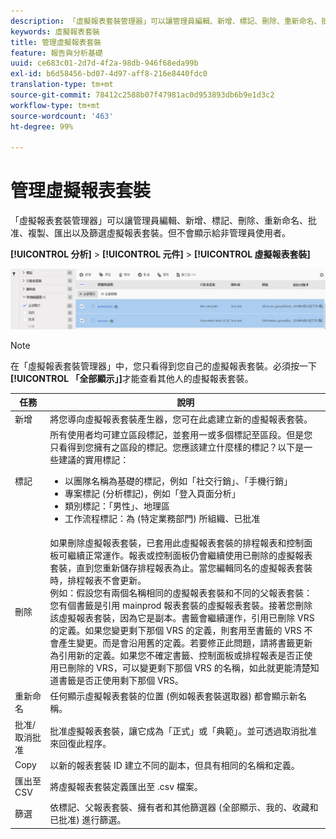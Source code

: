 ```yaml
---
description: 「虛擬報表套裝管理器」可以讓管理員編輯、新增、標記、刪除、重新命名、批准、複製、匯出以及篩選虛擬報表套裝。但不會顯示給非管理員使用者。
keywords: 虛擬報表套裝
title: 管理虛擬報表套裝
feature: 報告與分析基礎
uuid: ce683c01-2d7d-4f2a-98db-946f68eda99b
exl-id: b6d58456-bd07-4d97-aff8-216e8440fdc0
translation-type: tm+mt
source-git-commit: 78412c2588b07f47981ac0d953893db6b9e1d3c2
workflow-type: tm+mt
source-wordcount: '463'
ht-degree: 99%

---
```


# 管理虛擬報表套裝

「虛擬報表套裝管理器」可以讓管理員編輯、新增、標記、刪除、重新命名、批准、複製、匯出以及篩選虛擬報表套裝。但不會顯示給非管理員使用者。

**[!UICONTROL 分析]** > **[!UICONTROL 元件]** > **[!UICONTROL 虛擬報表套裝]**

![](assets/vrs-manage.png)

>[!NOTE]
>
>在「虛擬報表套裝管理器」中，您只看得到您自己的虛擬報表套裝。必須按一下&#x200B;**[!UICONTROL 「全部顯示」]**&#x200B;才能查看其他人的虛擬報表套裝。

| 任務 | 說明 |
|--- |--- |
| 新增 | 將您導向虛擬報表套裝產生器，您可在此處建立新的虛擬報表套裝。 |
| 標記 | 所有使用者均可建立區段標記，並套用一或多個標記至區段。但是您只看得到您擁有之區段的標記。您應該建立什麼樣的標記？以下是一些建議的實用標記：<ul><li>以團隊名稱為基礎的標記，例如「社交行銷」、「手機行銷」</li><li>專案標記 (分析標記)，例如「登入頁面分析」</li><li>類別標記：「男性」、地理區</li><li>工作流程標記：為 (特定業務部門) 所組織、已批准</li></ul> |
| 刪除 | 如果刪除虛擬報表套裝，已套用此虛擬報表套裝的排程報表和控制面板可繼續正常運作。報表或控制面板仍會繼續使用已刪除的虛擬報表套裝，直到您重新儲存排程報表為止。當您編輯同名的虛擬報表套裝時，排程報表不會更新。<br>例如：假設您有兩個名稱相同的虛擬報表套裝和不同的父報表套裝：<br>您有個書籤是引用 mainprod 報表套裝的虛擬報表套裝。接著您刪除該虛擬報表套裝，因為它是副本。書籤會繼續運作，引用已刪除 VRS 的定義。如果您變更剩下那個 VRS 的定義，則套用至書籤的 VRS 不會產生變更。而是會沿用舊的定義。若要修正此問題，請將書籤更新為引用新的定義。如果您不確定書籤、控制面板或排程報表是否正使用已刪除的 VRS，可以變更剩下那個 VRS 的名稱，如此就更能清楚知道書籤是否正使用剩下那個 VRS。 |
| 重新命名 | 任何顯示虛擬報表套裝的位置 (例如報表套裝選取器) 都會顯示新名稱。 |
| 批准/取消批准 | 批准虛擬報表套裝，讓它成為「正式」或「典範」。並可透過取消批准來回復此程序。 |
| Copy | 以新的報表套裝 ID 建立不同的副本，但具有相同的名稱和定義。 |
| 匯出至 CSV | 將虛擬報表套裝定義匯出至 .csv 檔案。 |
| 篩選 | 依標記、父報表套裝、擁有者和其他篩選器 (全部顯示、我的、收藏和已批准) 進行篩選。 |
